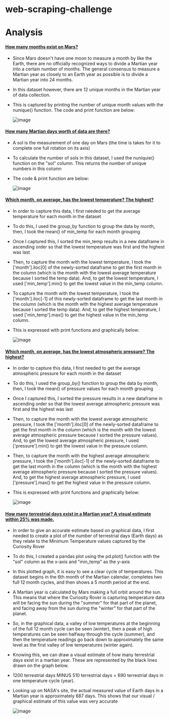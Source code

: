 # web-scraping-challenge
# Analysis
#### <ins>How many months exist on Mars?</ins>

- Since Mars doesn't have one moon to measure a month by like the Earth, there are no officially recognized ways to divide a Martian year into a certain number of months.  The general consensus to measure a Martian year as closely to an Earth year as possible is to divide a Martian year into 24 months.
- In this dataset however, there are 12 unique months in the Martian year of data collection. 
- This is captured by printing the number of unique month values with the nunique() function.  The code and print function are below:

  ![image](https://github.com/user-attachments/assets/da67c83a-9e84-4eff-98bc-c82f3f51063e)

#### <ins>How many Martian days worth of data are there?</ins>
- A sol is the measurement of one day on Mars (the time is takes for it to complete one full rotation on its axis)
- To calculate the number of sols in this dataset, I used the nuniquie() function on the "sol" column.  This returns the number of unique numbers in this column
- The code & print function are below:

  ![image](https://github.com/user-attachments/assets/66446a03-1096-44ca-a12f-35e1bbbb84ae)

#### <ins>Which month, on average, has the lowest temperature? The highest?</ins>
- In order to capture this data, I first needed to get the average temperature for each month in the dataset
- To do this, I used the group_by function to group the data by month, then, I took the mean() of min_temp for each month grouping
- Once I captured this, I sorted the min_temp results in a new dataframe in ascending order so that the lowest temperature was first and the highest was last
- Then, to capture the month with the lowest temperature, I took the ['month'].iloc[0] of the newly-sorted dataframe to get the first month in the column (which is the month with the lowest average temperature because I sorted the temp data).  And, to get the lowest temperature, I used ['min_temp'].min() to get the lowest value in the min_temp column.
- To capture the month with the lowest temperature, I took the ['month'].iloc[-1] of this newly-sorted dataframe to get the last month in the column (which is the month with the highest average temperature because I sorted the temp data). And, to get the highest temperature, I used ['min_temp'].max() to get the highest value in the min_temp column. 
- This is expressed with print functions and graphically below:

  ![image](https://github.com/user-attachments/assets/b87531b1-e489-4015-801f-a35dc8448037)

#### <ins>Which month, on average, has the lowest atmospheric pressure? The highest?</ins>
- In order to capture this data, I first needed to get the average atmospheric pressure for each month in the dataset
- To do this, I used the group_by() function to group the data by month, then, I took the mean() of pressure values for each month grouping
- Once I captured this, I sorted the pressure results in a new dataframe in ascending order so that the lowest average atmospheric pressure was first and the highest was last
- Then, to capture the month with the lowest average atmospheric pressure, I took the ['month'].iloc[0] of the newly-sorted dataframe to get the first month in the column (which is the month with the lowest average atmospheric pressure because I sorted the pressure values).  And, to get the lowest average atmospheric pressure, I used ['pressure'].min() to get the lowest value in the pressure column.
- Then, to capture the month with the highest average atmospheric pressure, I took the ['month'].iloc[-1] of the newly-sorted dataframe to get the last month in the column (which is the month with the highest average atmospheric pressure because I sorted the pressure values).  And, to get the highest average atmospheric pressure, I used ['pressure'].max() to get the highest value in the pressure column.
- This is expressed with print functions and graphically below:

  ![image](https://github.com/user-attachments/assets/d8b50087-b139-49bf-8366-2c494641a35e)

#### <ins>How many terrestrial days exist in a Martian year? A visual estimate within 25% was made.</ins>
- In order to give an accurate estimate based on graphical data, I first needed to create a plot of the number of terrestrial days (Earth days) as they relate to the Minimum Temperature values captured by the Curiosity Rover
- To do this, I created a pandas plot using the pd.plot() function with the "sol" column as the x-axis and "min_temp" as the y-axis
- In this plotted graph, it is easy to see a clear cycle of temperatures.  This dataset begins in the 6th month of the Martian calendar, completes two full 12 month cycles, and then shows a 5 month period at the end.
- A Martian year is calculated by Mars making a full orbit around the sun.  This means that where the Curiosity Rover is capturing temperature data will be facing the sun during the "summer" for that part of the planet, and facing away from the sun during the "winter" for that part of the planet.
- So, in the graphical data, a valley of low temperatures at the beginning of the full 12 month cycle can be seen (winter), then a peak of high temperatures can be seen halfway through the cycle (summer), and then the temperature readings go back down to approximately the same level as the first valley of low temperatures (winter again). 
- Knowing this, we can draw a visual estimate of how many terrestrial days exist in a martian year. These are represented by the black lines drawn on the graph below.
- 1200 terrestrial days MINUS 510 terrestrial days = 690 terrestrial days in one temperature cycle (year).  
- Looking up on NASA's site, the actual measured value of Earth days in a Martian year is approximately 687 days.  This shows that our visual / graphical estimate of this value was very accurate

  ![image](https://github.com/user-attachments/assets/a661cbf1-73c3-45f9-b20e-ebf969625cfd)


